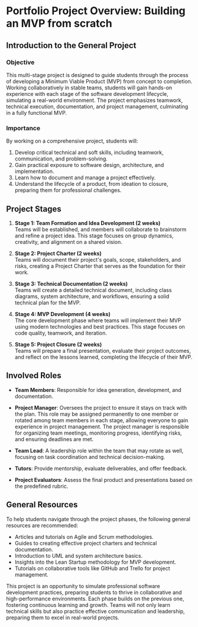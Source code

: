 # Portfolio Project Overview: Building an MVP from scratch

## Introduction to the General Project

### Objective
This multi-stage project is designed to guide students through the process of developing a Minimum Viable Product (MVP) from concept to completion. Working collaboratively in stable teams, students will gain hands-on experience with each stage of the software development lifecycle, simulating a real-world environment. The project emphasizes teamwork, technical execution, documentation, and project management, culminating in a fully functional MVP.

### Importance
By working on a comprehensive project, students will:
1. Develop critical technical and soft skills, including teamwork, communication, and problem-solving.
2. Gain practical exposure to software design, architecture, and implementation.
3. Learn how to document and manage a project effectively.
4. Understand the lifecycle of a product, from ideation to closure, preparing them for professional challenges.

## Project Stages

1. **Stage 1: Team Formation and Idea Development (2 weeks)**  
   Teams will be established, and members will collaborate to brainstorm and refine a project idea. This stage focuses on group dynamics, creativity, and alignment on a shared vision.

2. **Stage 2: Project Charter (2 weeks)**  
   Teams will document their project's goals, scope, stakeholders, and risks, creating a Project Charter that serves as the foundation for their work.

3. **Stage 3: Technical Documentation (2 weeks)**  
   Teams will create a detailed technical document, including class diagrams, system architecture, and workflows, ensuring a solid technical plan for the MVP.

4. **Stage 4: MVP Development (4 weeks)**  
   The core development phase where teams will implement their MVP using modern technologies and best practices. This stage focuses on code quality, teamwork, and iteration.

5. **Stage 5: Project Closure (2 weeks)**  
   Teams will prepare a final presentation, evaluate their project outcomes, and reflect on the lessons learned, completing the lifecycle of their MVP.

## Involved Roles

* **Team Members**: Responsible for idea generation, development, and documentation.

* **Project Manager**: Oversees the project to ensure it stays on track with the plan. This role may be assigned permanently to one member or rotated among team members in each stage, allowing everyone to gain experience in project management. The project manager is responsible for organizing team meetings, monitoring progress, identifying risks, and ensuring deadlines are met.

* **Team Lead**: A leadership role within the team that may rotate as well, focusing on task coordination and technical decision-making.

* **Tutors**: Provide mentorship, evaluate deliverables, and offer feedback.

* **Project Evaluators**: Assess the final product and presentations based on the predefined rubric.

## General Resources
To help students navigate through the project phases, the following general resources are recommended:

* Articles and tutorials on Agile and Scrum methodologies.
* Guides to creating effective project charters and technical documentation.
* Introduction to UML and system architecture basics.
* Insights into the Lean Startup methodology for MVP development.
* Tutorials on collaborative tools like GitHub and Trello for project management.

This project is an opportunity to simulate professional software development practices, preparing students to thrive in collaborative and high-performance environments. Each phase builds on the previous one, fostering continuous learning and growth. Teams will not only learn technical skills but also practice effective communication and leadership, preparing them to excel in real-world projects.
